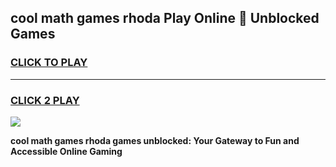 
## cool math games rhoda Play Online 👋 Unblocked Games
<h3>
<a href="https://news.freeplayer.one?title=cool_math_games_rhoda&ref=17CMG">CLICK TO PLAY</a></h3>
<hr>

<h3>
<a href="https://news.freeplayer.one?title=cool_math_games_rhoda&ref=17CMG">CLICK 2 PLAY</a>
  
</h3>

<a href="https://news.freeplayer.one?title=cool_math_games_rhoda&ref=17CMG/"><img src="https://clearcache.store/games.png"></a>


**cool math games rhoda games unblocked: Your Gateway to Fun and Accessible Online Gaming**
